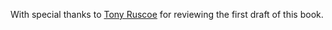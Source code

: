 With special thanks to [Tony Ruscoe](http://ruscoe.net/) for reviewing the first draft of this book. 